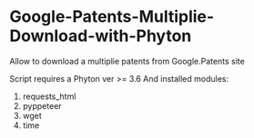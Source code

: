 # Google-Patents-Multiplie-Download-with-Phyton
Allow to download a multiplie patents from Google.Patents site

Script requires a Phyton ver >= 3.6
And installed modules:
1. requests_html
2. pyppeteer
3. wget
4. time
